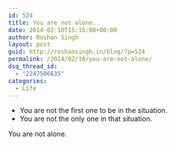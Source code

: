 ```yaml
---
id: 524
title: You are not alone..
date: 2014-02-10T15:15:08+00:00
author: Roshan Singh
layout: post
guid: http://roshansingh.in/blog/?p=524
permalink: /2014/02/10/you-are-not-alone/
dsq_thread_id:
  - "2247506635"
categories:
  - Life
---
```

  * You are not the first one to be in the situation.
  * You are not the only one in that situation.

You are not alone.